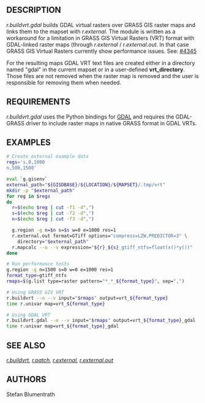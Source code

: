 ## DESCRIPTION

*r.buildvrt.gdal* builds GDAL virtual rasters over GRASS GIS raster maps
and links them to the mapset with *r.external*. The module is written as
a workaround for a limitation in GRASS GIS Virtual Rasters (VRT) format
with GDAL-linked raster maps (through *r.external* / *r.external.out*.
In that case GRASS GIS Virtual Rasters currently show performance
issues. See: [\#4345](https://github.com/OSGeo/grass/issues/4345)

For the resulting maps GDAL VRT text files are created either in a
directory named "gdal" in the current mapset or in a user-defined
**vrt\_directory**. Those files are not removed when the raster map is
removed and the user is responsible for removing them when needed.

## REQUIREMENTS

*r.buildvrt.gdal* uses the Python bindings for
[GDAL](https://pypi.org/project/GDAL) and requires the GDAL-GRASS driver
to include raster maps in native GRASS format in GDAL VRTs.

## EXAMPLES

```sh
# Create external example data
regs='s,0,1000
n,500,1500'

eval `g.gisenv`
external_path="${GISDBASE}/${LOCATION}/${MAPSET}/.tmp/vrt"
mkdir -p "$external_path"
for reg in $regs
do
  r=$(echo $reg | cut -f1 -d",")
  s=$(echo $reg | cut -f2 -d",")
  n=$(echo $reg | cut -f3 -d",")

  g.region -g n=$n s=$s w=0 e=1000 res=1
  r.external.out format=GTiff options="compress=LZW,PREDICTOR=3" \
    directory="$external_path"
  r.mapcalc --o --v expression="${r}_${s}_gtiff_ntfs=float(x()*y())"
done

# Run performance tests
g.region -g n=1500 s=0 w=0 e=1000 res=1
format_type=gtiff_ntfs
rmaps=$(g.list type=raster pattern="*_*_${format_type}", sep=",")

# Using GRASS GIS VRT
r.buildvrt --o --v input="$rmaps" output=vrt_${format_type}
time r.univar map=vrt_${format_type}

# Using GDAL VRT
r.buildvrt.gdal --o --v input="$rmaps" output=vrt_${format_type}_gdal
time r.univar map=vrt_${format_type}_gdal
```

## SEE ALSO

*[r.buildvrt](https://grass.osgeo.org/grass-stable/manuals/r.buildvrt.html),
[r.patch](https://grass.osgeo.org/grass-stable/manuals/r.patch.html),
[r.external](https://grass.osgeo.org/grass-stable/manuals/r.external.html),
[r.external.out](https://grass.osgeo.org/grass-stable/manuals/r.external.out.html)*

## AUTHORS

Stefan Blumentrath
